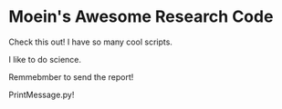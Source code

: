 # Moein's Awesome Research Code

Check this out! I have so many cool scripts.  

I like to do science. 


Remmebmber to send the report!




PrintMessage.py!